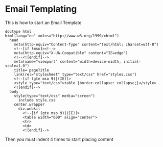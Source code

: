 # Email Templating

This is how to start an Email Template

    doctype html
    html(lang="en" xmlns="http://www.w3.org/1999/xhtml")
      head
        meta(http-equiv="Content-Type" content="text/html; charset=utf-8")
        <!--[if !mso]><!-->
        meta(http-equiv="X-UA-Compatible" content="IE=edge")
        <!--<![endif]-->
        meta(name="viewport" content="width=device-width, initial-scale=1.0")
        title= pageTitle
        link(rel="stylesheet" type="text/css" href="styles.css")
        <!--[if (gte mso 9)|(IE)]>
        <style type="text/css">table {border-collapse: collapse;}</style>
        <![endif]-->
      body
        style(type="text/css" media="screen")
          include style.css
        center.wrapper
          div.webkit
            <!--[if (gte mso 9)|(IE)]>
            <table width="600" align="center">
            <tr>
            <td>
            <![endif]-->

Then you must indent 4 times to start placing content
